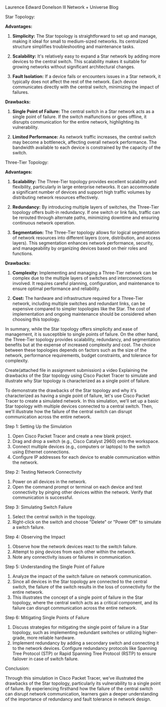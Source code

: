 Laurence Edward Donelson lll Network + Universe Blog

 Star Topology:

**Advantages:**

1. **Simplicity:** The Star topology is straightforward to set up and manage, making it ideal for small to medium-sized networks. Its centralized structure simplifies troubleshooting and maintenance tasks.
  
2. **Scalability:** It's relatively easy to expand a Star network by adding more devices to the central switch. This scalability makes it suitable for growing networks without significant architectural changes.

3. **Fault Isolation:** If a device fails or encounters issues in a Star network, it typically does not affect the rest of the network. Each device communicates directly with the central switch, minimizing the impact of failures.

**Drawbacks:**

1. **Single Point of Failure:** The central switch in a Star network acts as a single point of failure. If the switch malfunctions or goes offline, it disrupts communication for the entire network, highlighting its vulnerability.

2. **Limited Performance:** As network traffic increases, the central switch may become a bottleneck, affecting overall network performance. The bandwidth available to each device is constrained by the capacity of the switch.

Three-Tier Topology:

**Advantages:**

1. **Scalability:** The Three-Tier topology provides excellent scalability and flexibility, particularly in large enterprise networks. It can accommodate a significant number of devices and support high traffic volumes by distributing network resources effectively.

2. **Redundancy:** By introducing multiple layers of switches, the Three-Tier topology offers built-in redundancy. If one switch or link fails, traffic can be rerouted through alternate paths, minimizing downtime and ensuring continuous network operation.

3. **Segmentation:** The Three-Tier topology allows for logical segmentation of network resources into different layers (core, distribution, and access layers). This segmentation enhances network performance, security, and manageability by organizing devices based on their roles and functions.

**Drawbacks:**

1. **Complexity:** Implementing and managing a Three-Tier network can be complex due to the multiple layers of switches and interconnections involved. It requires careful planning, configuration, and maintenance to ensure optimal performance and reliability.

2. **Cost:** The hardware and infrastructure required for a Three-Tier network, including multiple switches and redundant links, can be expensive compared to simpler topologies like the Star. The cost of implementation and ongoing maintenance should be considered when choosing this topology.

In summary, while the Star topology offers simplicity and ease of management, it is susceptible to single points of failure. On the other hand, the Three-Tier topology provides scalability, redundancy, and segmentation benefits but at the expense of increased complexity and cost. The choice between these topologies depends on factors such as the size of the network, performance requirements, budget constraints, and tolerance for complexity.

Create(attached file in assignment submission) a video Explaining the drawbacks of the Star topology using Cisco Packet Tracer to simulate and illustrate why Star topology is characterized as a single point of failure.

To demonstrate the drawbacks of the Star topology and why it's characterized as having a single point of failure, let's use Cisco Packet Tracer to create a simulated network. In this simulation, we'll set up a basic Star topology with multiple devices connected to a central switch. Then, we'll illustrate how the failure of the central switch can disrupt communication across the entire network.

Step 1: Setting Up the Simulation

1. Open Cisco Packet Tracer and create a new blank project.
2. Drag and drop a switch (e.g., Cisco Catalyst 2960) onto the workspace.
3. Connect multiple devices (e.g., computers or laptops) to the switch using Ethernet connections.
4. Configure IP addresses for each device to enable communication within the network.

Step 2: Testing Network Connectivity

1. Power on all devices in the network.
2. Open the command prompt or terminal on each device and test connectivity by pinging other devices within the network. Verify that communication is successful.

Step 3: Simulating Switch Failure

1. Select the central switch in the topology.
2. Right-click on the switch and choose "Delete" or "Power Off" to simulate a switch failure.

 Step 4: Observing the Impact

1. Observe how the network devices react to the switch failure.
2. Attempt to ping devices from each other within the network.
3. Note any connectivity issues or failures in communication.

Step 5: Understanding the Single Point of Failure

1. Analyze the impact of the switch failure on network communication.
2. Since all devices in the Star topology are connected to the central switch, the failure of the switch results in the loss of connectivity for the entire network.
3. This illustrates the concept of a single point of failure in the Star topology, where the central switch acts as a critical component, and its failure can disrupt communication across the entire network.

Step 6: Mitigating Single Points of Failure

1. Discuss strategies for mitigating the single point of failure in a Star topology, such as implementing redundant switches or utilizing higher-grade, more reliable hardware.
2. Implement redundancy by adding a secondary switch and connecting it to the network devices. Configure redundancy protocols like Spanning Tree Protocol (STP) or Rapid Spanning Tree Protocol (RSTP) to ensure failover in case of switch failure.

Conclusion:

Through this simulation in Cisco Packet Tracer, we've illustrated the drawbacks of the Star topology, particularly its vulnerability to a single point of failure. By experiencing firsthand how the failure of the central switch can disrupt network communication, learners gain a deeper understanding of the importance of redundancy and fault tolerance in network design.


